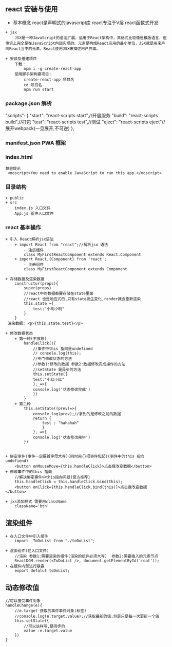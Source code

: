 ## react 安装与使用
   + 基本概念
        react是声明式的javascript库
        react专注于V层 react函数式开发

    + jsx
        JSX是一种JavaScript的语法扩展，运用于React架构中，其格式比较像是模版语言，但事实上完全是在JavaScript内部实现的。元素是构成React应用的最小单位，JSX就是用来声明React当中的元素，React使用JSX来描述用户界面。
    
    + 安装及搭建项目
        下载：
            npm i -g create-react-app
        使用脚手架构建项目：
            create-react-app 项目名
            cd 项目名
            npm run start        

### package.json 解析
"scripts": {
    "start": "react-scripts start",//开启服务
    "build": "react-scripts build",//打包
    "test": "react-scripts test",//测试
    "eject": "react-scripts eject"//展开webpack(一旦展开,不可逆)
  },

### manifest.json   PWA 框架 

### index.html 
    兼容提示
     <noscript>You need to enable JavaScript to run this app.</noscript>

### 目录结构
    + public
    + src
        index.js 入口文件
        App.js 组件入口文件 


### react 基本操作
    + 引入 React解析jsx语法
        + import React from "react";//解析jsx 语法
            - 注册组件
            class MyFirstReactComponent extends React.Component
        + import React,{Component} from 'react';
            - 注册组件
            class MyFirstReactComponent extends Component
    
    + 存储数据及渲染数据
        constructor(props){
            super(props)
            //react中的数据都要存储在state里面
            //react 也是响应式的,只有state发生变化,render就会重新渲染
            this.state ={
                test:"小明小明"
            }
        }
     渲染数据: <p>{this.state.test}</p>
    
    + 修改数据状态
        + 第一种(不推荐)
            handleClick(){
                //事件中this 指向是undefined
                // console.log(this);
                //专门修改状态的方法
                //参数1:修改的数据 参数2:数据修改完成操作的方法
                //setState 是异步的方法
                this.setState({
                test:"小红小红"
                },_=>{
                console.log('状态修改完成')
                })
            }
        + 第二种
            this.setState((prev)=>{
                console.log(prev);//拿到的是修改之前的数据
                return {
                    test : "hahahah"
                    }
                },_=>{
                console.log('状态修改完毕')
            })


    + 绑定事件(事件一定要首字母大写)(同时用{}把事件包起)(事件中的this 指向undefiend)
        <button onMouseMove={this.handleClick}>点击我改变数据</button>
    + 修改事件中的this 指向
        //解决绑定事件中this指向问题(官方推荐) 
        this.handleClick = this.handleClick.bind(this);
        <button onClick={this.handleClick.bind(this)}>点击我改变数据</button>

    + jxs添加样式 需要用className
        className='btn'


## 渲染组件
    + 在入口文件中引入组件
        import  ToDoList from "./toDoList";

    + 渲染组件(在入口文件)
        //渲染 参数1:需要渲染的组件(渲染的组件必须大写)  参数2:需要插入的元素节点
        ReactDOM.render(<ToDoList />, document.getElementById('root'));
    + 在组件内部进行暴露
        export defalut toDoList;

## 动态修改值
    //可以接受事件对象
    handleChange(e){
        //e.target 获取的事件事件对象(标签)
        //console.log(e.target.value);//获取最新的值,但是只是每一次更新一个值
        this.setState({
            //可以这样写,是同步的
            value :e.target.value
        })
    }
